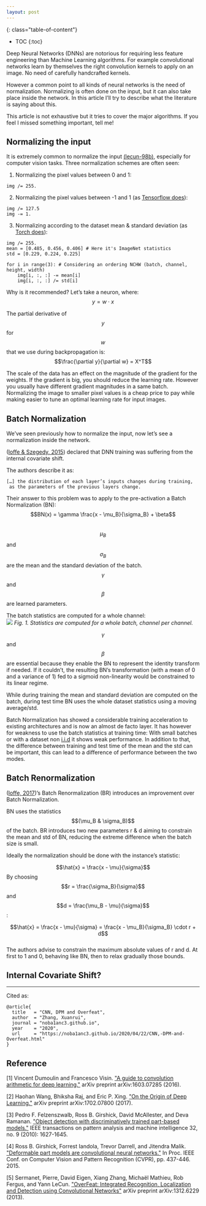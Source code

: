 ```yaml
---
layout: post
---
```


{: class="table-of-content"}
* TOC
{:toc}

Deep Neural Networks (DNNs) are notorious for requiring less feature engineering than Machine Learning algorithms. For example convolutional networks learn by themselves the right convolution kernels to apply on an image. No need of carefully handcrafted kernels.

However a common point to all kinds of neural networks is the need of normalization. Normalizing is often done on the input, but it can also take place inside the network. In this article I’ll try to describe what the literature is saying about this.

This article is not exhaustive but it tries to cover the major algorithms. If you feel I missed something important, tell me!

## Normalizing the input
It is extremely common to normalize the input [(lecun-98b)](http://yann.lecun.com/exdb/publis/pdf/lecun-98b.pdf), especially for computer vision tasks. Three normalization schemes are often seen:
1. Normalizing the pixel values between 0 and 1:

```
img /= 255.
```

2. Normalizing the pixel values between -1 and 1 (as [Tensorflow does](https://github.com/keras-team/keras-applications/blob/master/keras_applications/imagenet_utils.py#L42-L45)):

```
img /= 127.5
img -= 1.
```

3. Normalizing according to the dataset mean & standard deviation (as [Torch does](https://github.com/keras-team/keras-applications/blob/master/keras_applications/imagenet_utils.py#L47-L50)):

```
img /= 255.
mean = [0.485, 0.456, 0.406] # Here it's ImageNet statistics
std = [0.229, 0.224, 0.225]

for i in range(3): # Considering an ordering NCHW (batch, channel, height, width)
    img[i, :, :] -= mean[i]
    img[i, :, :] /= std[i]
```

Why is it recommended? Let’s take a neuron, where:  
$$y = w \cdot x$$

The partial derivative of $$y$$ for $$w$$ that we use during backpropagation is:  
$$\frac{\partial y}{\partial w} = X^T$$

The scale of the data has an effect on the magnitude of the gradient for the weights. If the gradient is big, you should reduce the learning rate. However you usually have different gradient magnitudes in a same batch. Normalizing the image to smaller pixel values is a cheap price to pay while making easier to tune an optimal learning rate for input images.

## Batch Normalization

We’ve seen previously how to normalize the input, now let’s see a normalization inside the network.

([Ioffe & Szegedy, 2015](https://arxiv.org/abs/1502.03167)) declared that DNN training was suffering from the internal covariate shift.

The authors describe it as:

```
[…] the distribution of each layer’s inputs changes during training,
 as the parameters of the previous layers change.
```

Their answer to this problem was to apply to the pre-activation a Batch Normalization (BN):  
$$BN(x) = \gamma \frac{x - \mu_B}{\sigma_B} + \beta$$  
$$\mu_B$$ and $$\sigma_B$$ are the mean and the standard deviation of the batch. $$\gamma$$ and $$\beta$$ are learned parameters.

The batch statistics are computed for a whole channel:  
![](https://arthurdouillard.com/figures/batch_norm.png)
*Fig. 1. Statistics are computed for a whole batch, channel per channel.*

$$\gamma$$ and $$\beta$$ are essential because they enable the BN to represent the identity transform if needed. If it couldn’t, the resulting BN’s transformation (with a mean of 0 and a variance of 1) fed to a sigmoid non-linearity would be constrained to its linear regime.

While during training the mean and standard deviation are computed on the batch, during test time BN uses the whole dataset statistics using a moving average/std.

Batch Normalization has showed a considerable training acceleration to existing architectures and is now an almost de facto layer. It has however for weakness to use the batch statistics at training time: With small batches or with a dataset non [i.i.d](https://en.wikipedia.org/wiki/Independent_and_identically_distributed_random_variables) it shows weak performance. In addition to that, the difference between training and test time of the mean and the std can be important, this can lead to a difference of performance between the two modes.

## Batch Renormalization
([Ioffe, 2017](https://arxiv.org/abs/1702.03275))’s Batch Renormalization (BR) introduces an improvement over Batch Normalization.

BN uses the statistics $$(\mu_B & \sigma_B)$$ of the batch. BR introduces two new parameters r & d aiming to constrain the mean and std of BN, reducing the extreme difference when the batch size is small.

Ideally the normalization should be done with the instance’s statistic:

$$\hat{x} = \frac{x - \mu}{\sigma}$$
By choosing $$r = \frac{\sigma_B}{\sigma}$$ and $$d = \frac{\mu_B - \mu}{\sigma}$$:

$$\hat{x} = \frac{x - \mu}{\sigma} = \frac{x - \mu_B}{\sigma_B} \cdot r + d$$  
The authors advise to constrain the maximum absolute values of r and d. At first to 1 and 0, behaving like BN, then to relax gradually those bounds.

## Internal Covariate Shift?

---
Cited as:
```
@article{
  title   = "CNN, DPM and Overfeat",
  author  = "Zhang, Xuanrui",
  journal = "noba1anc3.github.io",
  year    = "2020",
  url     = "https://noba1anc3.github.io/2020/04/22/CNN,-DPM-and-Overfeat.html"
}
```

## Reference

[1] Vincent Dumoulin and Francesco Visin. ["A guide to convolution arithmetic for deep learning."](https://arxiv.org/pdf/1603.07285.pdf) arXiv preprint arXiv:1603.07285 (2016).

[2] Haohan Wang, Bhiksha Raj, and Eric P. Xing. ["On the Origin of Deep Learning."](https://arxiv.org/pdf/1702.07800.pdf) arXiv preprint arXiv:1702.07800 (2017).

[3] Pedro F. Felzenszwalb, Ross B. Girshick, David McAllester, and Deva Ramanan. ["Object detection with discriminatively trained part-based models."](http://people.cs.uchicago.edu/~pff/papers/lsvm-pami.pdf) IEEE transactions on pattern analysis and machine intelligence 32, no. 9 (2010): 1627-1645.

[4] Ross B. Girshick, Forrest Iandola, Trevor Darrell, and Jitendra Malik. ["Deformable part models are convolutional neural networks."](https://www.cv-foundation.org/openaccess/content_cvpr_2015/papers/Girshick_Deformable_Part_Models_2015_CVPR_paper.pdf
) In Proc. IEEE Conf. on Computer Vision and Pattern Recognition (CVPR), pp. 437-446. 2015.

[5] Sermanet, Pierre, David Eigen, Xiang Zhang, Michaël Mathieu, Rob Fergus, and Yann LeCun. ["OverFeat: Integrated Recognition, Localization and Detection using Convolutional Networks"](https://pdfs.semanticscholar.org/f2c2/fbc35d0541571f54790851de9fcd1adde085.pdf) arXiv preprint arXiv:1312.6229 (2013).
